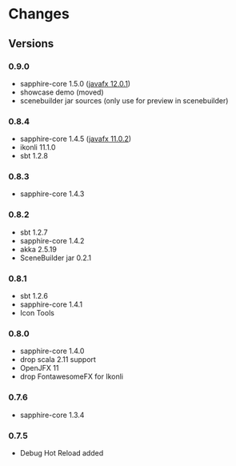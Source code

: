 # Changes #

## Versions

### 0.9.0
* sapphire-core 1.5.0 ([javafx 12.0.1](https://github.com/javafxports/openjdk-jfx/blob/jfx-12/doc-files/release-notes-12.md#release-notes-for-javafx-12))
* showcase demo (moved)
* scenebuilder jar sources (only use for preview in scenebuilder)

### 0.8.4
* sapphire-core 1.4.5 ([javafx 11.0.2](https://github.com/johanvos/openjdk-jfx/blob/jfx-11/doc-files/release-notes-11.0.2.md))
* ikonli 11.1.0
* sbt 1.2.8

### 0.8.3
* sapphire-core 1.4.3

### 0.8.2
* sbt 1.2.7
* sapphire-core 1.4.2
* akka 2.5.19
* SceneBuilder jar 0.2.1

### 0.8.1
* sbt 1.2.6
* sapphire-core 1.4.1
* Icon Tools

### 0.8.0
* sapphire-core 1.4.0
* drop scala 2.11 support
* OpenJFX 11
* drop FontawesomeFX for Ikonli


### 0.7.6

* sapphire-core 1.3.4

### 0.7.5

* Debug Hot Reload added

